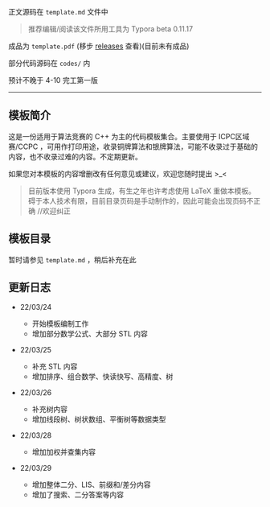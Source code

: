 正文源码在 `template.md` 文件中

> 推荐编辑/阅读该文件所用工具为 Typora beta 0.11.17

成品为 `template.pdf` (移步 [releases](https://github.com/lr580/algorithm_template/releases) 查看)(目前未有成品)

部分代码源码在 `codes/` 内

预计不晚于 4-10 完工第一版

<hr/>

## 模板简介

这是一份适用于算法竞赛的 C++ 为主的代码模板集合。主要使用于 ICPC区域赛/CCPC ，可用作打印用途，收录铜牌算法和银牌算法，可能不收录过于基础的内容，也不收录过难的内容。不定期更新。

如果您对本模板的内容增删改有任何意见或建议，欢迎您随时提出 >_<

> 目前版本使用 Typora 生成，有生之年也许考虑使用 LaTeX 重做本模板。碍于本人技术有限，目前目录页码是手动制作的，因此可能会出现页码不正确 //欢迎纠正



## 模板目录

暂时请参见 `template.md` ，稍后补充在此



## 更新日志

- 22/03/24 
  - 开始模板编制工作
  - 增加部分数学公式、大部分 STL 内容
- 22/03/25
  - 补充 STL 内容
  - 增加排序、组合数学、快读快写、高精度、树
- 22/03/26
  - 补充树内容
  - 增加线段树、树状数组、平衡树等数据类型
- 22/03/28
  - 增加加权并查集内容

- 22/03/29
  - 增加整体二分、LIS、前缀和/差分内容
  - 增加了搜索、二分答案等内容


